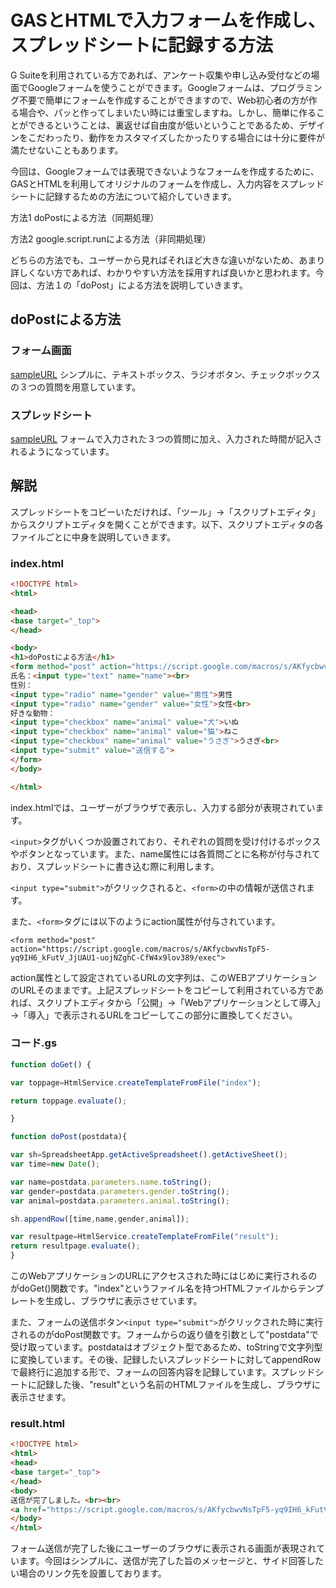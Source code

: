 # GASとHTMLで入力フォームを作成し、スプレッドシートに記録する方法
G Suiteを利用されている方であれば、アンケート収集や申し込み受付などの場面でGoogleフォームを使うことができます。Googleフォームは、プログラミング不要で簡単にフォームを作成することができますので、Web初心者の方が作る場合や、パッと作ってしまいたい時には重宝しますね。しかし、簡単に作ることができるということは、裏返せば自由度が低いということであるため、デザインをこだわったり、動作をカスタマイズしたかったりする場合には十分に要件が満たせないこともあります。

今回は、Googleフォームでは表現できないようなフォームを作成するために、GASとHTMLを利用してオリジナルのフォームを作成し、入力内容をスプレッドシートに記録するための方法について紹介していきます。

方法1 doPostによる方法（同期処理）

方法2 google.script.runによる方法（非同期処理）

どちらの方法でも、ユーザーから見ればそれほど大きな違いがないため、あまり詳しくない方であれば、わかりやすい方法を採用すれば良いかと思われます。今回は、方法１の「doPost」による方法を説明していきます。

## doPostによる方法
### フォーム画面
[sampleURL](https://script.google.com/macros/s/AKfycbwvNsTpF5-yq9IH6_kFutV_JjUAU1-uojNZghC-CfW4x9lov389/exec)
シンプルに、テキストボックス、ラジオボタン、チェックボックスの３つの質問を用意しています。

### スプレッドシート
[sampleURL](https://docs.google.com/spreadsheets/d/10iP5jXSHMMU3RBv-Snl8whxksgaRx4zP1SC2oXD6GtU/edit#gid=0)
フォームで入力された３つの質問に加え、入力された時間が記入されるようになっています。

## 解説
スプレッドシートをコピーいただければ、「ツール」→「スクリプトエディタ」からスクリプトエディタを開くことができます。以下、スクリプトエディタの各ファイルごとに中身を説明していきます。

### index.html
~~~html
<!DOCTYPE html>
<html>

<head>
<base target="_top">
</head>

<body>
<h1>doPostによる方法</h1>
<form method="post" action="https://script.google.com/macros/s/AKfycbwvNsTpF5-yq9IH6_kFutV_JjUAU1-uojNZghC-CfW4x9lov389/exec">
氏名：<input type="text" name="name"><br>
性別：
<input type="radio" name="gender" value="男性">男性
<input type="radio" name="gender" value="女性">女性<br>
好きな動物：
<input type="checkbox" name="animal" value="犬">いぬ
<input type="checkbox" name="animal" value="猫">ねこ
<input type="checkbox" name="animal" value="うさぎ">うさぎ<br>
<input type="submit" value="送信する">
</form>
</body>

</html>
~~~
index.htmlでは、ユーザーがブラウザで表示し、入力する部分が表現されています。

`<input>`タグがいくつか設置されており、それぞれの質問を受け付けるボックスやボタンとなっています。また、name属性には各質問ごとに名称が付与されており、スプレッドシートに書き込む際に利用します。

`<input type="submit">`がクリックされると、`<form>`の中の情報が送信されます。

また、`<form>`タグには以下のようにaction属性が付与されています。

`<form method="post" action="https://script.google.com/macros/s/AKfycbwvNsTpF5-yq9IH6_kFutV_JjUAU1-uojNZghC-CfW4x9lov389/exec">`

action属性として設定されているURLの文字列は、このWEBアプリケーションのURLそのままです。上記スプレッドシートをコピーして利用されている方であれば、スクリプトエディタから「公開」→「Webアプリケーションとして導入」→「導入」で表示されるURLをコピーしてこの部分に置換してください。

### コード.gs
~~~javascript
function doGet() {

var toppage=HtmlService.createTemplateFromFile("index");

return toppage.evaluate();

}

function doPost(postdata){

var sh=SpreadsheetApp.getActiveSpreadsheet().getActiveSheet();
var time=new Date();

var name=postdata.parameters.name.toString();
var gender=postdata.parameters.gender.toString();
var animal=postdata.parameters.animal.toString();

sh.appendRow([time,name,gender,animal]);

var resultpage=HtmlService.createTemplateFromFile("result");
return resultpage.evaluate();
}
~~~
このWebアプリケーションのURLにアクセスされた時にはじめに実行されるのがdoGet()関数です。"index"というファイル名を持つHTMLファイルからテンプレートを生成し、ブラウザに表示させています。

また、フォームの送信ボタン`<input type="submit">`がクリックされた時に実行されるのがdoPost関数です。フォームからの返り値を引数として"postdata"で受け取っています。postdataはオブジェクト型であるため、toStringで文字列型に変換しています。その後、記録したいスプレッドシートに対してappendRowで最終行に追加する形で、フォームの回答内容を記録しています。スプレッドシートに記録した後、"result"という名前のHTMLファイルを生成し、ブラウザに表示させます。

### result.html
~~~html
<!DOCTYPE html>
<html>
<head>
<base target="_top">
</head>
<body>
送信が完了しました。<br><br>
<a href="https://script.google.com/macros/s/AKfycbwvNsTpF5-yq9IH6_kFutV_JjUAU1-uojNZghC-CfW4x9lov389/exec">もう一度回答する</a>
</body>
</html>
~~~
フォーム送信が完了した後にユーザーのブラウザに表示される画面が表現されています。今回はシンプルに、送信が完了した旨のメッセージと、サイド回答したい場合のリンク先を設置しております。
